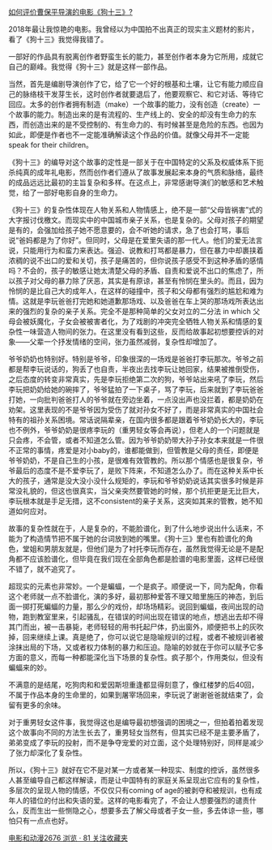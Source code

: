 [如何评价曹保平导演的电影《狗十三》?](https://www.zhihu.com/question/35144869/answer/566702269)




  

2018年最让我惊艳的电影。我曾经以为中国拍不出真正的现实主义题材的影片，看了《狗十三》我觉得我错了。

  

一部好的作品具有脱离创作者野蛮生长的能力，甚至创作者本身为它所用，成就它自己的巅峰。我觉得《狗十三》就是这样一部作品。

  

当然，首先是编剧导演创作了它，给了它一个好的根基和土壤，让它有能力顺应自己的脉络枝干发芽生长，这时创作者就要退后了，他要观察它、和它对话、等待它回应。太多的创作者拥有制造（make）一个故事的能力，没有创造（create）一个故事的能力。制造出来的是有流程的、生产线上的、安全的却没有生命力的东西，而创造出来的是不受控制的、有生命力的、有时候甚至是危险的东西。也因为如此，即便是作者也不一定能准确解读这个作品的价值。就像父母并不一定能speak for their children。

  

《狗十三》的编导对这个故事的定性是一部关于在中国特定的父系及权威体系下扼杀纯真的成年礼电影，然而创作者们遵从了故事发展起来本身的气质和脉络，最终的成品远远比最初的主旨复杂和多样。在这点上，非常感谢导演们的敏感和艺术触觉，给了一部好电影自身的生命力。

  

《狗十三》的复杂性体现在人物关系和人物情感上，绝不是一部“父母皆祸害”式的大字报讨伐檄文。而现实中的中国城市亲子关系，也是复杂的。父母对孩子的期望是有的，会强加给孩子她不愿意要的，会不听她的请求，急了也会打骂，事后说“爸妈都是为了你好”。但同时，父母是在爱里失语的那一代人。他们的爱无法言说，只能用行为和蛮力来表达。强迫、说教和打骂都是暴力，但在暴力中却裹挟着浓稠的说不出口的爱和关切，孩子是痛苦的，但你说孩子感受不到这种矛盾的感情吗？不会的，孩子的敏感让她太清楚父母的矛盾、自责和爱说不出口的焦虑了，所以孩子对父母的暴力除了厌恶，其实是有原谅，甚至有怜悯在里头的。而且，因为怜悯的是比自己大的成年人，在这样的碰撞中，孩子和父母都有强烈的尴尬和难为情。这就是李玩爸爸打完她和她道歉那场戏、以及爸爸在车上哭的那场戏所表达出来的强烈的复杂的亲子关系。完全不是那种简单的父女对立的二分法 in which 父母会被妖魔化，子女会被被害者化，为了戏剧的冲突完全牺牲人物关系和情感的复杂性一味营造人物间的张力。在这里没有看到这些，反而给故事起初想要控诉的对象——父辈一个抒发情绪的空间，张力虽然减弱，复杂性却增加了。

  

爷爷奶奶也特别好。特别是爷爷，印象很深的一场戏是爸爸打李玩那次。爷爷之前都是帮李玩说话的，狗丢了也自责，半夜出去找李玩让她回家，结果被推倒受伤，之后态度的转变非常真实，先是李玩拒绝第二次的狗，爷爷站出来吼了李玩，然后李玩把奶奶给她的碗摔了，爷爷猛拍了一下桌子，骂了李玩，后来就到了李玩爸爸打她，一向批判爸爸打人的爷爷就在旁边坐着，一点没出声也没拦着，都是奶奶在劝架。这里表现的不是爷爷因为受伤了就对孙女不好了，而是非常真实的中国社会特有的祖孙关系困境。常话说隔辈亲，在国内很多都是跟着爷爷奶奶长大的，李玩也不例外，爷爷奶奶是很疼李玩的（重男轻女等会再说），但老人的一个问题就是只会疼，不会管，或者不知道怎么管。因为爷爷奶奶带大孙子孙女本来就是一件很不正常的事情，疼爱是对小baby的，谁都能做到，但管教是父母的责任，即便是爷爷奶奶，不是自己生的小孩，是很难有效管教的。所以那个情感也是很复杂，爷爷最后的态度不是不爱李玩了，是败下阵来，不知道怎么办了。而在这种关系中长大的孩子，通常是没大没小没什么规矩的，李玩和爷爷奶奶说话其实很多时候是非常没礼貌的，但这也很真实，当父亲突然要管她的时候，那个抗拒更是无比巨大，李玩根本就是手足无措，这不consistent的亲子关系，这突如其来的管教，她不知道如何应对。

  

故事的复杂性就在于，人是复杂的，不能脸谱化，到了什么地步说出什么话来，不能为了构造情节把不属于她的台词放到她的嘴里。《狗十三》里也有脸谱化的角色，堂姐和男朋友就是，但他们是为了衬托李玩而存在，虽然我觉得无论是不是配角都不应该脸谱化，但毕竟在我们现在全部角色都是脸谱的电影里面，这样已经很不错了，就不追究了。

  

超现实的元素也非常妙。一个是蝙蝠，一个是疯子。顺便说一下，同为配角，你看这个老师就一点不脸谱化，演的多好，最初那种爱答不理又暗里施压的神态，到后面一掷打死蝙蝠的力量，那么少的戏份，却场场精彩。说回到蝙蝠，夜间出现的动物，跑到教室里来，引起骚乱，在错误的时间出现在错误的地点，想逃出去却不得其门而出，被一击暴毙，老师轻轻的用书托起尸体，扔出窗外，顺便把书上的灰吹掉，回来继续上课。真是绝了，你可以说它是隐喻规训的过程，或者不被规训者被涂抹出局的下场，又或者权力体制的暴力和压迫。隐喻的妙就在于你可以赋予它多方面的意义，而每一种都能深化当下场景的复杂性。疯子那个，作用类似，但没有蝙蝠来的妙。

  

不满意的是结尾，吃狗肉和和爱因斯坦重逢都显得刻意了，像红楼梦的后40回，不属于作品本身的生命里的，如果到屠宰场回来，李玩说了谢谢爸爸就结束了，会留有更多的余味。

  

对于重男轻女这件事，我觉得这也是编导最初想强调的困境之一，但拍着拍着发现这个故事向不同的方法生长去了，重男轻女当然有，但其实已经不是主要矛盾了，弟弟变成了李玩的投射，而不是争夺宠爱的对立面，这个处理特别好，同样是减少了张力却深化了复杂性。

  

所以，《狗十三》就好在它不是对某一方或者某一种现实、制度的控诉，虽然很多人甚至编导自己都这样解读，而是让中国特有的家庭关系呈现出它应有的复杂性，多层次的呈现人物的情感，不仅仅只有coming of age的被剥夺和被规训，也有成年人的错位的付出和失语的爱。这样的电影看完了，不会让人想要强烈的谴责什么，反而生出一些恻隐之心，想要多去了解父母或者子女一些，多去体谅一些，哪怕只有一点点也好。

[电影和动漫2676 浏览 · 81 关注收藏夹](https://www.zhihu.com/collection/313818721)